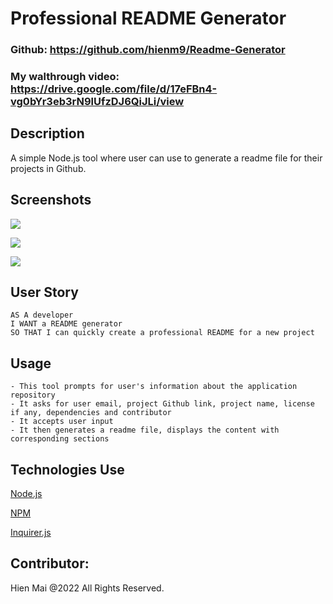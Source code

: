 # Professional README Generator

### Github: https://github.com/hienm9/Readme-Generator

### My walthrough video: https://drive.google.com/file/d/17eFBn4-vg0bYr3eb3rN9lUfzDJ6QiJLi/view


## Description
A simple Node.js tool where user can use to generate a readme file for their projects in Github.

## Screenshots

![](https://github.com/hienm9/Readme-Generator/blob/163951029076665061f6d8553736dda6b245b215/Develop/assets/images/questions-from-cmd.png)

![](https://github.com/hienm9/Readme-Generator/blob/163951029076665061f6d8553736dda6b245b215/Develop/assets/images/questions-from-cmd.png)

![](https://github.com/hienm9/Readme-Generator/blob/163951029076665061f6d8553736dda6b245b215/Develop/assets/images/questions-from-cmd.png)


## User Story

```
AS A developer
I WANT a README generator
SO THAT I can quickly create a professional README for a new project
```

## Usage

```
- This tool prompts for user's information about the application repository 
- It asks for user email, project Github link, project name, license if any, dependencies and contributor
- It accepts user input
- It then generates a readme file, displays the content with corresponding sections
```

## Technologies Use
<p><a href="https://nodejs.org/">Node.js</a></p>
<p><a href="https://www.npmjs.com/">NPM</a></p>
<p><a href="https://www.npmjs.com/package/inquirer">Inquirer.js</a></p>

## Contributor:
Hien Mai @2022 All Rights Reserved.
